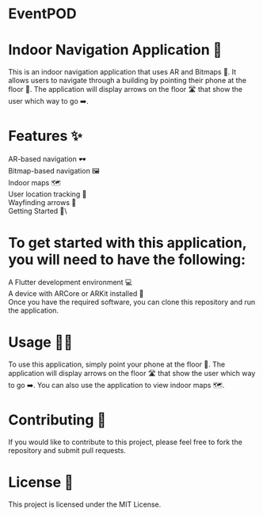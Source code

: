 # EventPOD

# Indoor Navigation Application 🏢
This is an indoor navigation application that uses AR and Bitmaps 📱. It allows users to navigate through a building by pointing their phone at the floor 👣. The application will display arrows on the floor 🛣 that show the user which way to go ➡️.

# Features ✨

AR-based navigation 🕶️\
Bitmap-based navigation 🖼️\
Indoor maps 🗺️\
User location tracking 📍\
Wayfinding arrows 🧭\
Getting Started 🚀\

# To get started with this application, you will need to have the following:

A Flutter development environment 💻\
A device with ARCore or ARKit installed 📱\
Once you have the required software, you can clone this repository and run the application.

# Usage 🚶‍♂️
To use this application, simply point your phone at the floor 👣. The application will display arrows on the floor 🛣 that show the user which way to go ➡️. You can also use the application to view indoor maps 🗺️.

# Contributing 🤝
If you would like to contribute to this project, please feel free to fork the repository and submit pull requests.

# License 📄
This project is licensed under the MIT License.

